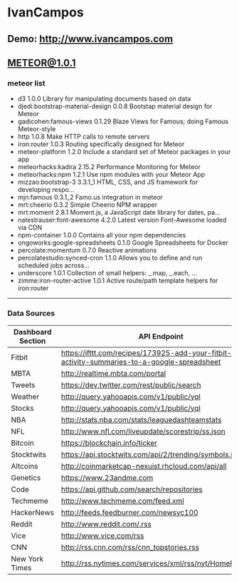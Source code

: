IvanCampos
==========

Demo: http://www.ivancampos.com
-------------------------

METEOR@1.0.1
----------
### meteor list ###
* d3                               1.0.0  Library for manipulating documents based on data
* djedi:bootstrap-material-design  0.0.8  Bootstap material design for Meteor
* gadicohen:famous-views           0.1.29  Blaze Views for Famous; doing Famous Meteor-style
* http                             1.0.8  Make HTTP calls to remote servers
* iron:router                      1.0.3  Routing specifically designed for Meteor
* meteor-platform                  1.2.0  Include a standard set of Meteor packages in your app
* meteorhacks:kadira               2.15.2  Performance Monitoring for Meteor
* meteorhacks:npm                  1.2.1  Use npm modules with your Meteor App
* mizzao:bootstrap-3               3.3.1_1  HTML, CSS, and JS framework for developing respo...
* mjn:famous                       0.3.1_2  Famo.us integration in meteor
* mrt:cheerio                      0.3.2  Simple Cheerio NPM wrapper
* mrt:moment                       2.8.1  Moment.js, a JavaScript date library for dates, pa...
* natestrauser:font-awesome        4.2.0  Latest version Font-Awesome loaded via CDN
* npm-container                    1.0.0  Contains all your npm dependencies
* ongoworks:google-spreadsheets    0.1.0  Google Spreadsheets for Docker
* percolate:momentum               0.7.0  Reactive animations
* percolatestudio:synced-cron      1.1.0  Allows you to define and run scheduled jobs across...
* underscore                       1.0.1  Collection of small helpers: _.map, _.each, ...
* zimme:iron-router-active         1.0.1  Active route/path template helpers for iron:router

----------
### Data Sources ###
|Dashboard Section |API Endpoint	|Data Format
|----- |----- |-----
|Fitbit	|https://ifttt.com/recipes/173925-add-your-fitbit-daily-activity-summaries-to-a-google-spreadsheet	|Array
|MBTA	|http://realtime.mbta.com/portal	|JSON
|Tweets	|https://dev.twitter.com/rest/public/search	|JSON
|Weather	|http://query.yahooapis.com/v1/public/yql	|JSON
|Stocks	|http://query.yahooapis.com/v1/public/yql	|JSON
|NBA	|http://stats.nba.com/stats/leaguedashteamstats	|JSON
|NFL	|http://www.nfl.com/liveupdate/scorestrip/ss.json	|JSON
|Bitcoin	|https://blockchain.info/ticker	|JSON
|Stocktwits	|https://api.stocktwits.com/api/2/trending/symbols.json	|JSON
|Altcoins	|http://coinmarketcap-nexuist.rhcloud.com/api/all	|JSON
|Genetics	|https://www.23andme.com	|JSON
|Code	|https://api.github.com/search/repositories	|JSON
|Techmeme	|http://www.techmeme.com/feed.xml	|RSS
|HackerNews	|http://feeds.feedburner.com/newsyc100	|RSS
|Reddit	|http://www.reddit.com/.rss	|RSS
|Vice	|http://www.vice.com/rss	|RSS
|CNN	|http://rss.cnn.com/rss/cnn_topstories.rss	|RSS
|New York Times	|http://rss.nytimes.com/services/xml/rss/nyt/HomePage.xml	|RSS 



